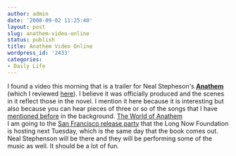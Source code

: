 ```yaml
---
author: admin
date: '2008-09-02 11:25:40'
layout: post
slug: anathem-video-online
status: publish
title: Anathem Video Online
wordpress_id: '2433'
categories:
- Daily Life
---
```


I found a video this morning that is a trailer for Neal Stepheson's
**[Anathem](http://www.amazon.com/Anathem-Neal-Stephenson/dp/0061474096/)**
(which I reviewed
[here](http://www.arcanology.com/2008/08/21/neal-stephensons-anathem-reviewed/)).
I believe it was officially produced and the scenes in it reflect those
in the novel. I mention it here because it is interesting but also
because you can hear pieces of three or so of the songs that I have
[mentioned
before](http://www.arcanology.com/2008/06/24/anathem-and-music/) in the
background.
[The World of
Anathem](http://vids.myspace.com/index.cfm?fuseaction=vids.individual&videoid=41718483)\
I am going to the [San Francisco release
party](http://www.longnow.org/anathem/) that the Long Now Foundation is
hosting next Tuesday, which is the same day that the book comes out.
Neal Stephenson will be there and they will be performing some of the
music as well. It should be a lot of fun.
